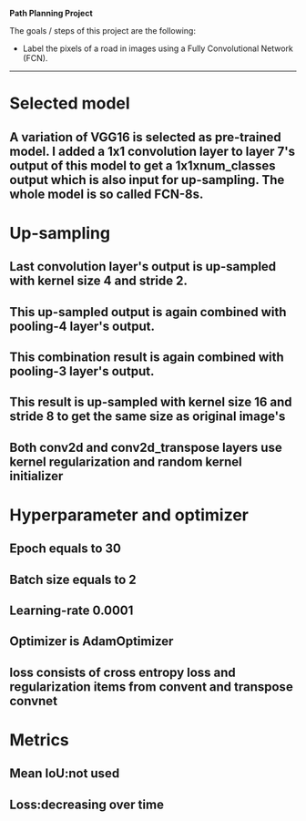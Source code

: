**Path  Planning Project**

The goals / steps of this project are the following:

* Label the pixels of a road in images using a Fully Convolutional Network (FCN).

---

#  Selected model
## A variation of VGG16 is selected as pre-trained model. I added a 1x1 convolution layer to layer 7's output of this model to get a 1x1xnum_classes output which is also input for up-sampling. The whole model is so called FCN-8s.

#  Up-sampling
## Last convolution layer's output is up-sampled with kernel size 4 and stride 2.
## This up-sampled output is again combined with pooling-4 layer's output.
## This combination result is again combined with pooling-3 layer's output.
## This result is up-sampled with kernel size 16 and stride 8 to get the same size as original image's
## Both conv2d and conv2d_transpose layers use kernel regularization and random kernel initializer

#  Hyperparameter and optimizer
## Epoch equals to 30
## Batch size equals to 2
## Learning-rate 0.0001
## Optimizer is AdamOptimizer
## loss consists of cross entropy loss and regularization items from convent and transpose convnet

# Metrics
## Mean IoU:not used
## Loss:decreasing over time




